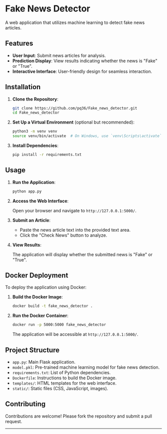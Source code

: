 # Fake News Detector

A web application that utilizes machine learning to detect fake news articles.

## Features

- **User Input**: Submit news articles for analysis.
- **Prediction Display**: View results indicating whether the news is "Fake" or "True".
- **Interactive Interface**: User-friendly design for seamless interaction.

## Installation

1. **Clone the Repository**:

   ```bash
   git clone https://github.com/pq36/Fake_news_detector.git
   cd Fake_news_detector
   ```

2. **Set Up a Virtual Environment** (optional but recommended):

   ```bash
   python3 -m venv venv
   source venv/bin/activate  # On Windows, use `venv\Scripts\activate`
   ```

3. **Install Dependencies**:

   ```bash
   pip install -r requirements.txt
   ```

## Usage

1. **Run the Application**:

   ```bash
   python app.py
   ```

2. **Access the Web Interface**:

   Open your browser and navigate to `http://127.0.0.1:5000/`.

3. **Submit an Article**:

   - Paste the news article text into the provided text area.
   - Click the "Check News" button to analyze.

4. **View Results**:

   The application will display whether the submitted news is "Fake" or "True".

## Docker Deployment

To deploy the application using Docker:

1. **Build the Docker Image**:

   ```bash
   docker build -t fake_news_detector .
   ```

2. **Run the Docker Container**:

   ```bash
   docker run -p 5000:5000 fake_news_detector
   ```

   The application will be accessible at `http://127.0.0.1:5000/`.

## Project Structure

- `app.py`: Main Flask application.
- `model.pkl`: Pre-trained machine learning model for fake news detection.
- `requirements.txt`: List of Python dependencies.
- `Dockerfile`: Instructions to build the Docker image.
- `templates/`: HTML templates for the web interface.
- `static/`: Static files (CSS, JavaScript, images).

## Contributing

Contributions are welcome! Please fork the repository and submit a pull request.

---
